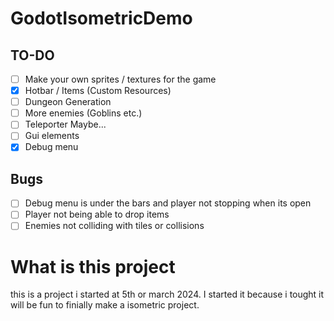 # GodotIsometricDemo

## TO-DO

- [ ] Make your own sprites / textures for the game
- [x] Hotbar / Items (Custom Resources)
- [ ] Dungeon Generation
- [ ] More enemies (Goblins etc.)
- [ ] Teleporter Maybe...
- [ ] Gui elements
- [x] Debug menu

## Bugs

- [ ] Debug menu is under the bars and player not stopping when its open
- [ ] Player not being able to drop items
- [ ] Enemies not colliding with tiles or collisions

# What is this project
this is a project i started at 5th or march 2024.  I started it because i tought it will be fun to finially make a isometric project.
